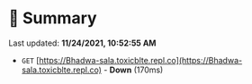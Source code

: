 # 📖 Summary
Last updated: **11/24/2021, 10:52:55 AM**

- `GET` [https://Bhadwa-sala.toxicblte.repl.co](https://Bhadwa-sala.toxicblte.repl.co) - **Down** (170ms)
